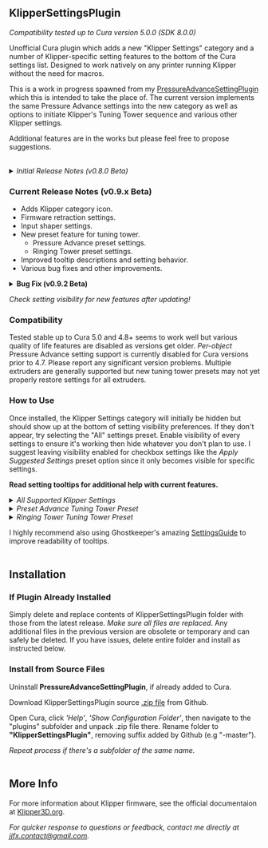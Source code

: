 ## KlipperSettingsPlugin

*Compatibility tested up to Cura version 5.0.0 (SDK 8.0.0)* <br/>

Unofficial Cura plugin which adds a new "Klipper Settings" category and a number of Klipper-specific setting features to the bottom of the Cura settings list. Designed to work natively on any printer running Klipper without the need for macros.

This is a work in progress spawned from my [PressureAdvanceSettingPlugin](https://github.com/jjgraphix/PressureAdvanceSettingPlugin) which this is intended to take the place of. The current version implements the same Pressure Advance settings into the new category as well as options to initiate Klipper's Tuning Tower sequence and various other Klipper settings.

Additional features are in the works but please feel free to propose suggestions.<br/><br/>

<details><summary><em>Initial Release Notes (v0.8.0 Beta)</em></summary>
  <p><ul type="disc">
    <li>Compatible up to Cura version 5.</li>
    <li>Adds new "Klipper Settings" category</li>
    <li>Pressure Advance control with support for per-object settings and multiple extruders.</li>
    <li>Simplified Tuning Tower command settings.</li>
    <li>Klipper-specific velocity limit settings.</li>
  </ul></p>
</details>

### Current Release Notes (v0.9.x Beta)
- Adds Klipper category icon.
- Firmware retraction settings.
- Input shaper settings.
- New preset feature for tuning tower.
  - Pressure Advance preset settings.
  - Ringing Tower preset settings.
- Improved tooltip descriptions and setting behavior.
- Various bug fixes and other improvements.

<details><summary><strong>Bug Fix (v0.9.2 Beta)</strong></summary>
  <p><ul type="disc">
    <li>v0.9.1</li>
      <ul>
        <li>Fixed crashing in older Cura versions.</li>
        <li>Custom icon now only enabled for Cura 5.0+</li>
        <li>Improved presets and backup behavior</li>
      </ul>
    <li>v0.9.2</li>
      <ul>
        <li>Fixed incorrect parameter in Pressure Advance Preset</li>
        <li>Preset layer height now suggested from nozzle size</li>
      </ul>
  </ul></p>
</details>

_Check setting visibility for new features after updating!_

### Compatibility
Tested stable up to Cura 5.0 and 4.8+ seems to work well but various quality of life features are disabled as versions get older. _Per-object_ Pressure Advance setting support is currently disabled for Cura versions prior to 4.7. Please report any significant version problems. Multiple extruders are generally supported but new tuning tower presets may not yet properly restore settings for all extruders. 

### How to Use

Once installed, the Klipper Settings category will initially be hidden but should show up at the bottom of setting visibility preferences. If they don't appear, try selecting the "All" settings preset. Enable visibility of every settings to ensure it's working then hide whatever you don't plan to use. I suggest leaving visibility enabled for checkbox settings like the _Apply Suggested Settings_ preset option since it only becomes visible for specific settings.

<strong>Read setting tooltips for additional help with current features.</strong>

<details><summary><em>All Supported Klipper Settings</em></summary><br>
  <strong>Tooltips explain why some settings have negative values by default.</strong><br/><br/>

  ![image](https://github.com/jjgraphix/KlipperSettingsPlugin/blob/main/resources/images/ksp_allsettings_0.9.png)
  
</details>
<details><summary><em>Preset Advance Tuning Tower Preset</em></summary><br>
  <strong>Example with 'Apply Suggested Settings' enabled.</strong><br/><br/>

  ![image](https://github.com/jjgraphix/KlipperSettingsPlugin/blob/main/resources/images/ksp_tt_preset-pa_ex1.png)
  
</details>
<details><summary><em>Ringing Tower Tuning Tower Preset</em></summary><br>
  <strong>Example with 'Apply Suggested Settings' enabled.</strong><br/><br/>

  ![image](https://github.com/jjgraphix/KlipperSettingsPlugin/blob/main/resources/images/ksp_tt_preset-rt_ex1.png)
  
</details>


I highly recommend also using Ghostkeeper's amazing [SettingsGuide](https://github.com/Ghostkeeper/SettingsGuide) to improve readability of tooltips.<br/><br/>

## Installation
### If Plugin Already Installed
Simply delete and replace contents of KlipperSettingsPlugin folder with those from the latest release. *Make sure all files are replaced*. Any additional files in the previous version are obsolete or temporary and can safely be deleted. If you have issues, delete entire folder and install as instructed below.

### Install from Source Files
Uninstall **PressureAdvanceSettingPlugin**, if already added to Cura.
  
Download KlipperSettingsPlugin source [.zip file](https://github.com/jjgraphix/KlipperSettingsPlugin/archive/refs/heads/main.zip) from Github.
  
Open Cura, click *'Help'*, *'Show Configuration Folder'*, then navigate to the "plugins" subfolder and unpack .zip file there.
Rename folder to **"KlipperSettingsPlugin"**, removing suffix added by Github (e.g "-master"). 
  
*Repeat process if there's a subfolder of the same name.* <br/><br/>

## More Info

For more information about Klipper firmware, see the official documentaion at [Klipper3D.org](https://www.klipper3d.org).

*For quicker response to questions or feedback, contact me directly at jjfx.contact@gmail.com.*
